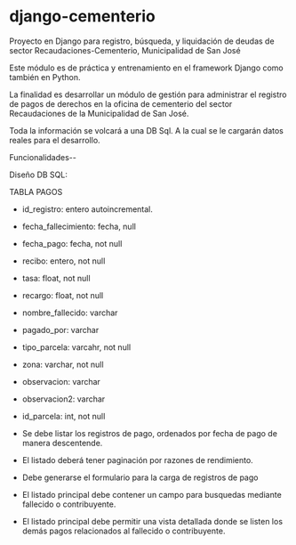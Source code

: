 # django-cementerio
Proyecto en Django para registro, búsqueda, y liquidación de deudas de sector Recaudaciones-Cementerio, Municipalidad de San José

Este módulo es de práctica y entrenamiento en el framework Django como también en Python.

La finalidad es desarrollar un módulo de gestión para administrar el registro de pagos de derechos en la oficina de cementerio del sector Recaudaciones de la Municipalidad de San José.

Toda la información se volcará a una DB Sql. A la cual se le cargarán datos reales para el desarrollo.

Funcionalidades--

Diseño DB SQL:

TABLA PAGOS
- id_registro: entero autoincremental.
- fecha_fallecimiento: fecha, null
- fecha_pago: fecha, not null
- recibo: entero, not null
- tasa: float, not null
- recargo: float, not null
- nombre_fallecido: varchar
- pagado_por: varchar
- tipo_parcela: varcahr, not null
- zona: varchar, not null
- observacion: varchar
- observacion2: varchar
- id_parcela: int, not null

- Se debe listar los registros de pago, ordenados por fecha de pago de manera descentende.
- El listado deberá tener paginación por razones de rendimiento.
- Debe generarse el formulario para la carga de registros de pago
- El listado principal debe contener un campo para busquedas mediante fallecido o contribuyente.
- El listado principal debe permitir una vista detallada donde se listen los demás pagos relacionados al fallecido o contribuyente.

